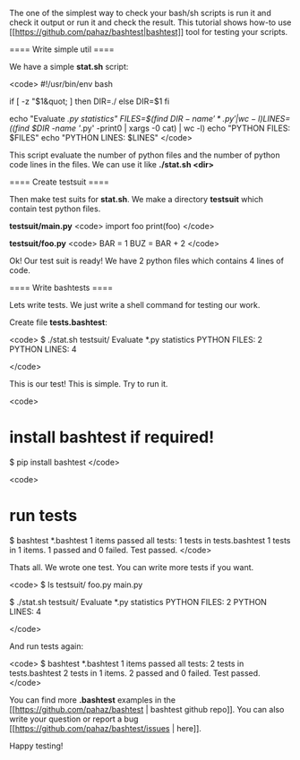 The one of the simplest way to check your bash/sh scripts is run it and check it output or run it and check the result. This tutorial shows how-to use [[https://github.com/pahaz/bashtest|bashtest]] tool for testing your scripts.

==== Write simple util ====

We have a simple **stat.sh** script:

&lt;code&gt;
#!/usr/bin/env bash

if [ -z &quot;$1&quot; ]
then
    DIR=./
else
    DIR=$1
fi

echo &quot;Evaluate *.py statistics&quot;
FILES=$(find $DIR -name '*.py' | wc -l)
LINES=$((find $DIR -name '*.py' -print0 | xargs -0 cat) | wc -l)
echo &quot;PYTHON FILES: $FILES&quot;
echo &quot;PYTHON LINES: $LINES&quot;
&lt;/code&gt;

This script evaluate the number of python files and the number of python code lines in the files.
We can use it like **./stat.sh &lt;dir&gt;**

==== Create testsuit ====

Then make test suits for **stat.sh**. We make a directory **testsuit** which contain test python files.

**testsuit/main.py**
&lt;code&gt;
import foo
print(foo)
&lt;/code&gt;

**testsuit/foo.py**
&lt;code&gt;
BAR = 1
BUZ = BAR + 2
&lt;/code&gt;

Ok! Our test suit is ready! 
We have 2 python files which contains 4 lines of code.

==== Write bashtests ====

Lets write tests. We just write a shell command for testing our work.

Create file **tests.bashtest**:

&lt;code&gt;
$ ./stat.sh testsuit/
Evaluate *.py statistics
PYTHON FILES:        2
PYTHON LINES:        4

&lt;/code&gt;

This is our test! This is simple. Try to run it.

&lt;code&gt;
# install bashtest if required!
$ pip install bashtest
&lt;/code&gt;

&lt;code&gt;
# run tests
$ bashtest *.bashtest
1 items passed all tests:
   1 tests in tests.bashtest
1 tests in 1 items.
1 passed and 0 failed.
Test passed.
&lt;/code&gt;

Thats all. We wrote one test. You can write more tests if you want.

&lt;code&gt;
$ ls testsuit/
foo.py  main.py

$ ./stat.sh testsuit/
Evaluate *.py statistics
PYTHON FILES:        2
PYTHON LINES:        4

&lt;/code&gt;

And run tests again:

&lt;code&gt;
$ bashtest *.bashtest
1 items passed all tests:
   2 tests in tests.bashtest
2 tests in 1 items.
2 passed and 0 failed.
Test passed.
&lt;/code&gt;

You can find more **.bashtest** examples in the [[https://github.com/pahaz/bashtest | bashtest github repo]]. You can also write your question or report a bug [[https://github.com/pahaz/bashtest/issues | here]].

Happy testing!

